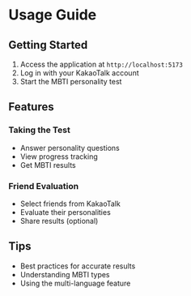 # Usage Guide

## Getting Started
1. Access the application at `http://localhost:5173`
2. Log in with your KakaoTalk account
3. Start the MBTI personality test

## Features
### Taking the Test
- Answer personality questions
- View progress tracking
- Get MBTI results

### Friend Evaluation
- Select friends from KakaoTalk
- Evaluate their personalities
- Share results (optional)

## Tips
- Best practices for accurate results
- Understanding MBTI types
- Using the multi-language feature 